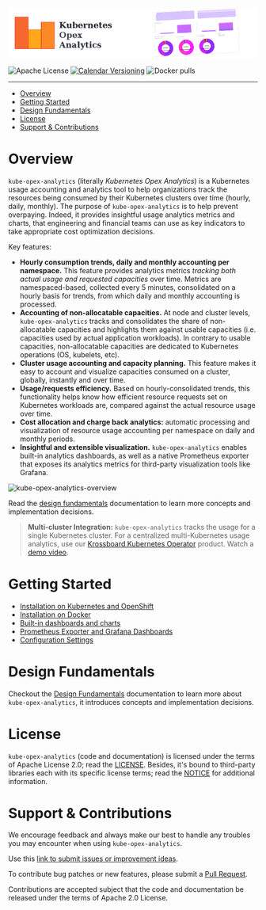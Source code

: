 ![logo-thumbnail](screenshots/thumbnail-header.png)

![Apache License](https://img.shields.io/github/license/rchakode/kube-opex-analytics.svg?label=License&style=for-the-badge)
[![Calendar Versioning](https://img.shields.io/badge/calver-YY.MM.MICRO-bb8fce.svg?style=for-the-badge)](http://calver.org)
![Docker pulls](https://img.shields.io/docker/pulls/rchakode/kube-opex-analytics.svg?label=Docker%20Pulls&style=for-the-badge)

---

- [Overview](#overview)
- [Getting Started](#getting-started)
- [Design Fundamentals](#design-fundamentals)
- [License](#license)
- [Support & Contributions](#support--contributions)

# Overview
`kube-opex-analytics` (literally *Kubernetes Opex Analytics*) is a Kubernetes usage accounting and analytics tool to help organizations track the resources being consumed by their Kubernetes clusters over time (hourly, daily, monthly). The purpose of `kube-opex-analytics` is to help prevent overpaying. Indeed, it provides insightful usage analytics metrics and charts, that engineering and financial teams can use as key indicators to take appropriate cost optimization decisions.

Key features:

* **Hourly consumption trends, daily and monthly accounting per namespace.** This feature provides analytics metrics _tracking both actual usage and requested capacities_ over time. Metrics are namespaced-based, collected every 5 minutes, consolidated on a hourly basis for trends, from which daily and monthly accounting is processed.
* **Accounting of non-allocatable capacities.** At node and cluster levels, `kube-opex-analytics` tracks and consolidates the share of non-allocatable capacities and highlights them against usable capacities (i.e. capacities used by actual application workloads). In contrary to usable capacities, non-allocatable capacities are dedicated to Kubernetes operations (OS, kubelets, etc).
* **Cluster usage accounting and capacity planning.** This feature makes it easy to account and visualize capacities consumed on a cluster, globally, instantly and over time.
* **Usage/requests efficiency.** Based on hourly-consolidated trends, this functionality helps know how efficient resource requests set on Kubernetes workloads are, compared against the actual resource usage over time.
* **Cost allocation and charge back analytics:** automatic processing and visualization of resource usage accounting per namespace on daily and monthly periods.
* **Insightful and extensible visualization.** `kube-opex-analytics` enables built-in analytics dashboards, as well as a native Prometheus exporter that exposes its analytics metrics for third-party visualization tools like Grafana.


![kube-opex-analytics-overview](screenshots/kube-opex-analytics-demo.gif)

Read the [design fundamentals](./docs/design-fundamentals.md) documentation to learn more concepts and implementation decisions.

> **Multi-cluster Integration:** `kube-opex-analytics` tracks the usage for a single Kubernetes cluster. For a centralized multi-Kubernetes usage analytics, use our [Krossboard Kubernetes Operator](https://github.com/2-alchemists/krossboard-kubernetes-operator) product. Watch a [demo video](https://youtu.be/lfkUIREDYDY).

# Getting Started
* [Installation on Kubernetes and OpenShift](./docs/installation-on-kubernetes-and-openshift.md)
* [Installation on Docker](./docs/installation-on-docker.md)
* [Built-in dashboards and charts](./docs/built-in-dashboards-and-charts.md)
* [Prometheus Exporter and Grafana Dashboards](./docs/prometheus-exporter-grafana-dashboard.md)
* [Configuration Settings](./docs/configuration-settings.md)

# Design Fundamentals
Checkout the [Design Fundamentals](./docs/design-fundamentals.md) documentation to learn more about `kube-opex-analytics`, it introduces concepts and implementation decisions.

# License
`kube-opex-analytics` (code and documentation) is licensed under the terms of Apache License 2.0; read the [LICENSE](./LICENSE). Besides, it's bound to third-party libraries each with its specific license terms; read the [NOTICE](./NOTICE) for additional information.

# Support & Contributions
We encourage feedback and always make our best to handle any troubles you may encounter when using `kube-opex-analytics`.

Use this [link to submit issues or improvement ideas](https://github.com/rchakode/kube-opex-analytics/issues).

To contribute bug patches or new features, please submit a [Pull Request](https://github.com/rchakode/kube-opex-analytics/pulls).

Contributions are accepted subject that the code and documentation be released under the terms of Apache 2.0 License.

